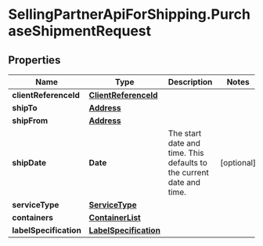 # SellingPartnerApiForShipping.PurchaseShipmentRequest

## Properties
Name | Type | Description | Notes
------------ | ------------- | ------------- | -------------
**clientReferenceId** | [**ClientReferenceId**](ClientReferenceId.md) |  | 
**shipTo** | [**Address**](Address.md) |  | 
**shipFrom** | [**Address**](Address.md) |  | 
**shipDate** | **Date** | The start date and time. This defaults to the current date and time. | [optional] 
**serviceType** | [**ServiceType**](ServiceType.md) |  | 
**containers** | [**ContainerList**](ContainerList.md) |  | 
**labelSpecification** | [**LabelSpecification**](LabelSpecification.md) |  | 
